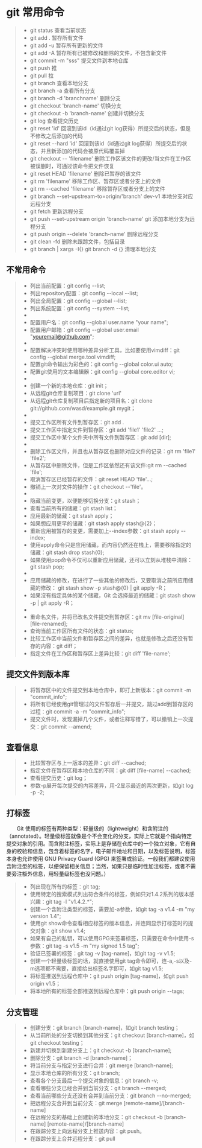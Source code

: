 # git 常用命令

> * git status    查看当前状态
> * git add .    暂存所有文件
> * git add -u    暂存所有更新的文件
> * git add -A    暂存所有已被修改和删除的文件，不包含新文件
> * git commit -m "sss"     提交文件到本地仓库
> * git push    推
> * git pull    拉
> * git branch    查看本地分支
> * git branch -a 查看所有分支
> * git branch -d 'branchname'    删除分支
> * git checkout 'branch-name'    切换分支
> * git checkout -b 'branch-name'    创建并切换分支
> * git log    查看提交历史
> * git reset 'id'    回滚到该id（id通过git log获得）所提交后的状态，但是不修改之后添加的代码
> * git reset --hard 'id'    回滚到该id（id通过git log获得）所提交后的状态，并且新添加的代码会被原代码覆盖掉
> * git checkout -- 'filename'    删除工作区该文件的更改/当文件在工作区被误删时，可通过该命令把文件恢复
> * git reset HEAD 'filename'    删除已暂存的该文件
> * git rm 'filename'    移除工作区、暂存区或者分支上的文件
> * git rm --cached 'filename'    移除暂存区或者分支上的文件
> * git branch --set-upstream-to=origin/'branch' dev-v1        本地分支对应远程分支
> * git fetch 更新远程分支
> * git push --set-upstream origin 'branch-name' git    添加本地分支为远程分支
> * git push origin --delete 'branch-name'    删除远程分支
> * git clean -fd 删除未跟踪文件，包括目录
> * git branch | xargs -I{} git branch -d {} 清理本地分支

## 不常用命令

> * 列出当前配置：git config --list;
> * 列出repository配置：git config --local --list;
> * 列出全局配置：git config --global --list;
> * 列出系统配置：git config --system --list;
> * 
> * 配置用户名：git config --global user.name "your name";
> * 配置用户邮箱：git config --global user.email "youremail@github.com";
> * 
> * 配置解决冲突时使用哪种差异分析工具，比如要使用vimdiff：git config --global merge.tool vimdiff;
> * 配置git命令输出为彩色的：git config --global color.ui auto;
> * 配置git使用的文本编辑器：git config --global core.editor vi;
> * 
> * 创建一个新的本地仓库：git init；
> * 从远程git仓库复制项目：git clone 'url'
> * 从远程git仓库复制项目后指定新的项目名：git clone git://github.com/wasd/example.git mygit；
> * 
> * 提交工作区所有文件到暂存区：git add .
> * 提交工作区中指定文件到暂存区：git add 'file1' 'file2' ...;
> * 提交工作区中某个文件夹中所有文件到暂存区：git add [dir];
> * 
> * 删除工作区文件，并且也从暂存区也删除对应文件的记录：git rm 'file1' 'file2';
> * 从暂存区中删除文件，但是工作区依然还有该文件:git rm --cached 'file';
> * 取消暂存区已经暂存的文件：git reset HEAD 'file'...;
> * 撤销上一次对文件的操作：git checkout --'file'。
> * 
> * 隐藏当前变更，以便能够切换分支：git stash；
> * 查看当前所有的储藏：git stash list；
> * 应用最新的储藏：git stash apply；
> * 如果想应用更早的储藏：git stash apply stash@{2}；
> * 重新应用被暂存的变更，需要加上--index参数：git stash apply --index;
> * 使用apply命令只是应用储藏，而内容仍然还在栈上，需要移除指定的储藏：git stash drop stash{0};
> * 如果使用pop命令不仅可以重新应用储藏，还可以立刻从堆栈中清除：git stash pop;
> * 
> * 应用储藏的修改，在进行了一些其他的修改后，又要取消之前所应用储藏的修改： git stash show -p stash@{0} | git apply -R；
> * 如果沒有指定具体的某个储藏，Git 会选择最近的储藏：git stash show -p | git apply -R；
> * 
> * 重命名文件，并将已改名文件提交到暂存区：git mv [file-original] [file-renamed];
> * 查询当前工作区所有文件的状态：git status;
> * 比较工作区中当前文件和暂存区之间的差异，也就是修改之后还没有暂存的内容：git diff；
> * 指定文件在工作区和暂存区上差异比较：git diff 'file-name';

## 提交文件到版本库

> * 将暂存区中的文件提交到本地仓库中，即打上新版本：git commit -m "commit_info";
> * 将所有已经使用git管理过的文件暂存后一并提交，跳过add到暂存区的过程：git commit -a -m "commit_info";
> * 提交文件时，发现漏掉几个文件，或者注释写错了，可以撤销上一次提交：git commit --amend;

## 查看信息

> * 比较暂存区与上一版本的差异：git diff --cached;
> * 指定文件在暂存区和本地仓库的不同：git diff [file-name] --cached;
> * 查看提交历史：git log；
> * 参数-p展开每次提交的内容差异，用-2显示最近的两次更新，如git log -p -2;

## 打标签

&emsp;&emsp;Git 使用的标签有两种类型：轻量级的（lightweight）和含附注的（annotated）。轻量级标签就像是个不会变化的分支，实际上它就是个指向特定提交对象的引用。而含附注标签，实际上是存储在仓库中的一个独立对象，它有自身的校验和信息，包含着标签的名字，电子邮件地址和日期，以及标签说明，标签本身也允许使用 GNU Privacy Guard (GPG) 来签署或验证。一般我们都建议使用含附注型的标签，以便保留相关信息；当然，如果只是临时性加注标签，或者不需要旁注额外信息，用轻量级标签也没问题。）

> * 列出现在所有的标签：git tag;
> * 使用特定的搜索模式列出符合条件的标签，例如只对1.4.2系列的版本感兴趣：git tag -l "v1.4.2.*";
> * 创建一个含附注类型的标签，需要加-a参数，如git tag -a v1.4 -m "my version 1.4";
> * 使用git show命令查看相应标签的版本信息，并连同显示打标签时的提交对象：git show v1.4;
> * 如果有自己的私钥，可以使用GPG来签署标签，只需要在命令中使用-s参数：git tag -s v1.5 -m "my signed 1.5 tag";
> * 验证已签署的标签：git tag -v [tag-name]，如git tag -v v1.5;
> * 创建一个轻量级标签的话，就直接使用git tag命令即可，连-a,-s以及-m选项都不需要，直接给出标签名字即可，如git tag v1.5;
> * 将标签推送到远程仓库中：git push origin [tag-name]，如git push origin v1.5；
> * 将本地所有的标签全部推送到远程仓库中：git push origin --tags;

## 分支管理

> * 创建分支：git branch [branch-name]，如git branch testing；
> * 从当前所处的分支切换到其他分支：git checkout [branch-name]，如git checkout testing；
> * 新建并切换到新建分支上：git checkout -b [branch-name];
> * 删除分支：git branch -d [branch-name]；
> * 将当前分支与指定分支进行合并：git merge [branch-name];
> * 显示本地仓库的所有分支：git branch;
> * 查看各个分支最后一个提交对象的信息：git branch -v;
> * 查看哪些分支已经合并到当前分支：git branch --merged;
> * 查看当前哪些分支还没有合并到当前分支：git branch --no-merged;
> * 把远程分支合并到当前分支：git merge [remote-name]/[branch-name]
> * 在远程分支的基础上创建新的本地分支：git checkout -b [branch-name] [remote-name]/[branch-name]
> * 在跟踪分支上向远程分支上推送内容：git push。
> * 在跟踪分支上合并远程分支：git pull
